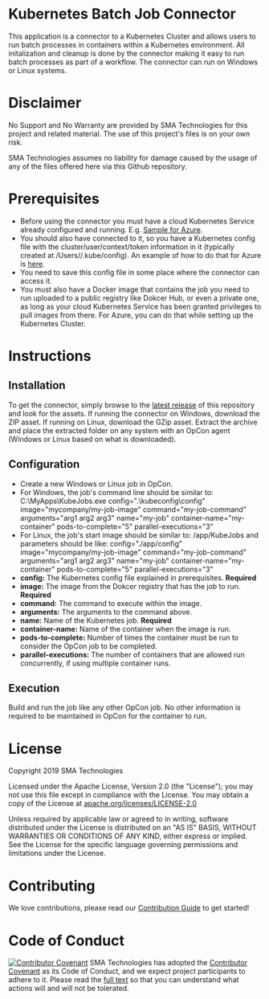 # Kubernetes Batch Job Connector

This application is a connector to a Kubernetes Cluster and allows users to run batch processes in containers within a Kubernetes environment. All initalization and cleanup is done by the connector making it easy to run batch processes as part of a workflow. The connector can run on Windows or Linux systems.

# Disclaimer

No Support and No Warranty are provided by SMA Technologies for this project and related material. The use of this project's files is on your own risk.

SMA Technologies assumes no liability for damage caused by the usage of any of the files offered here via this Github repository.

# Prerequisites

- Before using the connector you must have a cloud Kubernetes Service already configured and running. E.g. [Sample for Azure](https://docs.microsoft.com/en-us/azure/aks/kubernetes-walkthrough-portal).
- You should also have connected to it, so you have a Kubernetes config file with the cluster/user/context/token information in it (typically created at /Users/<userid>/.kube/config). An example of how to do that for Azure is [here](https://docs.microsoft.com/en-us/cli/azure/aks?view=azure-cli-latest#az_aks_get_credentials).
- You need to save this config file in some place where the connector can access it.
- You must also have a Docker image that contains the job you need to run uploaded to a public registry like Dokcer Hub, or even a private one, as long as your cloud Kubernetes Service has been granted privileges to pull images from there. For Azure, you can do that while setting up the Kubernetes Cluster.

# Instructions

## Installation

To get the connector, simply browse to the [latest release](https://github.com/smatechnologies/kubernetes-batchjob-connector/releases/latest) of this repository and look for the assets. If running the connector on Windows, download the ZIP asset. If running on Linux, download the GZip asset. Extract the archive and place the extracted folder on any system with an OpCon agent (Windows or Linux based on what is downloaded).

## Configuration

- Create a new Windows or Linux job in OpCon.
- For Windows, the job's command line should be similar to: C:\MyApps\KubeJobs.exe config=".\kubeconfig\config" image="mycompany/my-job-image" command="my-job-command" arguments="arg1 arg2 arg3" name="my-job" container-name="my-container" pods-to-complete="5" parallel-executions="3"
- For Linux, the job's start image should be similar to: /app/KubeJobs and parameters should be like: config="./app/config" image="mycompany/my-job-image" command="my-job-command" arguments="arg1 arg2 arg3" name="my-job" container-name="my-container" pods-to-complete="5" parallel-executions="3"
- **config:** The Kubernetes config file explained in prerequisites. **Required**
- **image:** The image from the Dokcer registry that has the job to run. **Required**
- **command:** The command to execute within the image.
- **arguments:** The arguments to the command above.
- **name:** Name of the Kubernetes job. **Required**
- **container-name:** Name of the container when the image is run.
- **pods-to-complete:** Number of times the container must be run to consider the OpCon job to be completed.
- **parallel-executions:** The number of containers that are allowed run concurrently, if using multiple container runs.

## Execution

Build and run the job like any other OpCon job. No other information is required to be maintained in OpCon for the container to run.

# License

Copyright 2019 SMA Technologies

Licensed under the Apache License, Version 2.0 (the "License");
you may not use this file except in compliance with the License.
You may obtain a copy of the License at [apache.org/licenses/LICENSE-2.0](http://www.apache.org/licenses/LICENSE-2.0)

Unless required by applicable law or agreed to in writing, software
distributed under the License is distributed on an "AS IS" BASIS,
WITHOUT WARRANTIES OR CONDITIONS OF ANY KIND, either express or implied.
See the License for the specific language governing permissions and
limitations under the License.

# Contributing

We love contributions, please read our [Contribution Guide](CONTRIBUTING.md) to get started!

# Code of Conduct

[![Contributor Covenant](https://img.shields.io/badge/Contributor%20Covenant-v2.0%20adopted-ff69b4.svg)](code-of-conduct.md)
SMA Technologies has adopted the [Contributor Covenant](CODE_OF_CONDUCT.md) as its Code of Conduct, and we expect project participants to adhere to it. Please read the [full text](CODE_OF_CONDUCT.md) so that you can understand what actions will and will not be tolerated.
